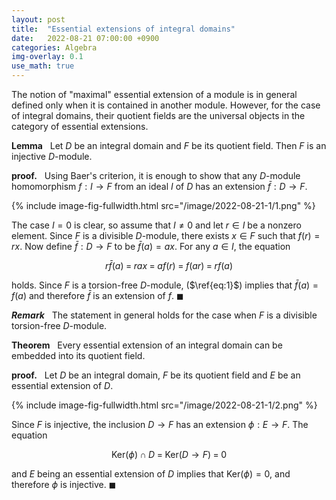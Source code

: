 ```yaml
---
layout: post
title:  "Essential extensions of integral domains"
date:   2022-08-21 07:00:00 +0900
categories: Algebra
img-overlay: 0.1
use_math: true
---
```


The notion of "maximal" essential extension of a module is in general defined only when it is contained in another module. However, for the case of integral domains, their quotient fields are the universal objects in the category of essential extensions.

**Lemma** &nbsp; Let $D$ be an integral domain and $F$ be its quotient field. Then $F$ is an injective $D$-module.

**proof.** &nbsp; Using Baer's criterion, it is enough to show that any $D$-module homomorphism $f : I \to F$ from an ideal $I$ of $D$ has an extension $\bar{f} : D \to F$.

{% include image-fig-fullwidth.html src="/image/2022-08-21-1/1.png" %}

The case $I=0$ is clear, so assume that $I \neq 0$ and let $r \in I$ be a nonzero element. Since $F$ is a divisible $D$-module, there exists $x \in F$ such that $f(r) = rx$. Now define $\bar{f} : D \to F$ to be $\bar{f}(a) = ax$. For any $a \in I$, the equation

$$\begin{equation}\label{eq:1}
r\bar{f}(a) \;=\; rax \;=\; af(r) \;=\; f(ar) \;=\; rf(a)
\end{equation}$$

holds. Since $F$ is a torsion-free $D$-module, ($\ref{eq:1}$) implies that $\bar{f}(a) = f(a)$ and therefore $\bar{f}$ is an extension of $f$. $\blacksquare$

_**Remark**_ &nbsp; The statement in general holds for the case when $F$ is a divisible torsion-free $D$-module.

**Theorem** &nbsp; Every essential extension of an integral domain can be embedded into its quotient field.

**proof.** &nbsp; Let $D$ be an integral domain, $F$ be its quotient field and $E$ be an essential extension of $D$.

{% include image-fig-fullwidth.html src="/image/2022-08-21-1/2.png" %}

Since $F$ is injective, the inclusion $D \to F$ has an extension $\phi : E \to F$. The equation

$$\begin{equation}\label{eq:2}
\mathrm{Ker}(\phi) \cap D \;=\; \mathrm{Ker}(D \to F) \;=\; 0
\end{equation}$$

and $E$ being an essential extension of $D$ implies that $\mathrm{Ker}(\phi) = 0$, and therefore $\phi$ is injective. $\blacksquare$